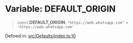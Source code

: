 # Variable: DEFAULT\_ORIGIN

> `const` **DEFAULT\_ORIGIN**: `"https://web.whatsapp.com"` = `'https://web.whatsapp.com'`

Defined in: [src/Defaults/index.ts:10](https://github.com/Fokusdotid/Baileys/blob/acae94a55f1d32612d8d312d52b001d93f2ac5e2/src/Defaults/index.ts#L10)
